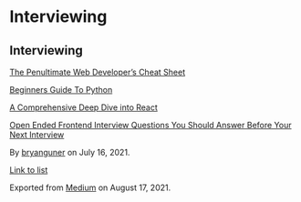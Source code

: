# Interviewing

## Interviewing

[The Penultimate Web Developer’s Cheat Sheet](https://medium.com/p/a02a423139a4)

[Beginners Guide To Python](https://medium.com/p/e5a59b5bb64d)

[A Comprehensive Deep Dive into React](https://medium.com/p/1965dcde8d4f)

[Open Ended Frontend Interview Questions You Should Answer Before Your Next Interview](https://medium.com/p/7c9722712521)

By <a href="https://medium.com/@bryanguner" class="p-author h-card">bryanguner</a> on July 16, 2021.

[Link to list](https://medium.com/@bryanguner/list/c18e0cfaf093)

Exported from [Medium](https://medium.com) on August 17, 2021.
